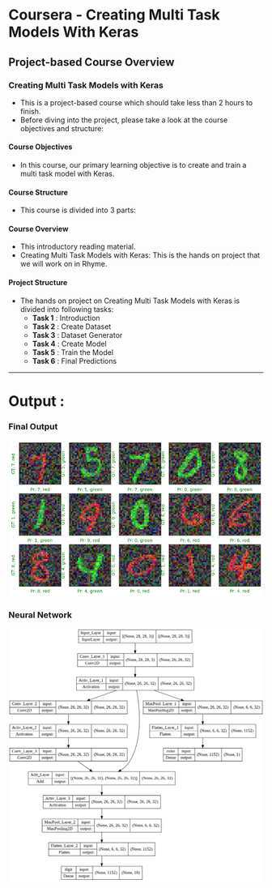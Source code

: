# Coursera - Creating Multi Task Models With Keras

## Project-based Course Overview
### Creating Multi Task Models with Keras
- This is a project-based course which should take less than 2 hours to finish. 
- Before diving into the project, please take a look at the course objectives and structure:

#### Course Objectives
- In this course, our primary learning objective is to create and train a multi task model with Keras.

#### Course Structure
- This course is divided into 3 parts:

#### Course Overview
- This introductory reading material.
- Creating Multi Task Models with Keras: This is the hands on project that we will work on in Rhyme.

#### Project Structure
- The hands on project on Creating Multi Task Models with Keras is divided into following tasks:
    - **Task 1** : Introduction
    - **Task 2** : Create Dataset
    - **Task 3** : Dataset Generator
    - **Task 4** : Create Model
    - **Task 5** : Train the Model
    - **Task 6** : Final Predictions



---

# Output :

### Final Output
![output_showcase](output_showcase.png)

### Neural Network 
![Neural Network Architecture](Network_Architecture.png)